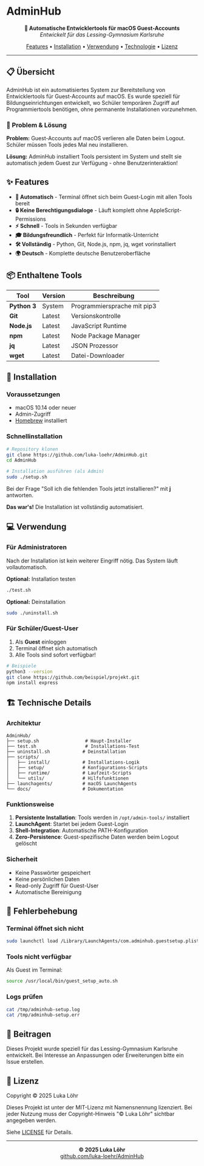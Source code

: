 # AdminHub

<p align="center">
  <strong>🚀 Automatische Entwicklertools für macOS Guest-Accounts</strong><br>
  <em>Entwickelt für das Lessing-Gymnasium Karlsruhe</em>
</p>

<p align="center">
  <a href="#features">Features</a> •
  <a href="#installation">Installation</a> •
  <a href="#verwendung">Verwendung</a> •
  <a href="#technologie">Technologie</a> •
  <a href="#lizenz">Lizenz</a>
</p>

---

## 📋 Übersicht

AdminHub ist ein automatisiertes System zur Bereitstellung von Entwicklertools für Guest-Accounts auf macOS. Es wurde speziell für Bildungseinrichtungen entwickelt, wo Schüler temporären Zugriff auf Programmiertools benötigen, ohne permanente Installationen vorzunehmen.

### 🎯 Problem & Lösung

**Problem:** Guest-Accounts auf macOS verlieren alle Daten beim Logout. Schüler müssen Tools jedes Mal neu installieren.

**Lösung:** AdminHub installiert Tools persistent im System und stellt sie automatisch jedem Guest zur Verfügung - ohne Benutzerinteraktion!

## ✨ Features

- **🚀 Automatisch** - Terminal öffnet sich beim Guest-Login mit allen Tools bereit
- **🔒 Keine Berechtigungsdialoge** - Läuft komplett ohne AppleScript-Permissions
- **⚡ Schnell** - Tools in Sekunden verfügbar
- **🎓 Bildungsfreundlich** - Perfekt für Informatik-Unterricht
- **🛠️ Vollständig** - Python, Git, Node.js, npm, jq, wget vorinstalliert
- **🌍 Deutsch** - Komplette deutsche Benutzeroberfläche

## 📦 Enthaltene Tools

| Tool | Version | Beschreibung |
|------|---------|--------------|
| **Python 3** | System | Programmiersprache mit pip3 |
| **Git** | Latest | Versionskontrolle |
| **Node.js** | Latest | JavaScript Runtime |
| **npm** | Latest | Node Package Manager |
| **jq** | Latest | JSON Prozessor |
| **wget** | Latest | Datei-Downloader |

## 🚀 Installation

### Voraussetzungen

- macOS 10.14 oder neuer
- Admin-Zugriff
- [Homebrew](https://brew.sh) installiert

### Schnellinstallation

```bash
# Repository klonen
git clone https://github.com/luka-loehr/AdminHub.git
cd AdminHub

# Installation ausführen (als Admin)
sudo ./setup.sh
```

Bei der Frage "Soll ich die fehlenden Tools jetzt installieren?" mit **j** antworten.

**Das war's!** Die Installation ist vollständig automatisiert.

## 💻 Verwendung

### Für Administratoren

Nach der Installation ist kein weiterer Eingriff nötig. Das System läuft vollautomatisch.

**Optional:** Installation testen
```bash
./test.sh
```

**Optional:** Deinstallation
```bash
sudo ./uninstall.sh
```

### Für Schüler/Guest-User

1. Als **Guest** einloggen
2. Terminal öffnet sich automatisch
3. Alle Tools sind sofort verfügbar!

```bash
# Beispiele
python3 --version
git clone https://github.com/beispiel/projekt.git
npm install express
```

## 🏗️ Technische Details

### Architektur

```
AdminHub/
├── setup.sh                 # Haupt-Installer
├── test.sh                  # Installations-Test
├── uninstall.sh            # Deinstallation
├── scripts/
│   ├── install/            # Installations-Logik
│   ├── setup/              # Konfigurations-Scripts
│   ├── runtime/            # Laufzeit-Scripts
│   └── utils/              # Hilfsfunktionen
├── launchagents/           # macOS LaunchAgents
└── docs/                   # Dokumentation
```

### Funktionsweise

1. **Persistente Installation**: Tools werden in `/opt/admin-tools/` installiert
2. **LaunchAgent**: Startet bei jedem Guest-Login
3. **Shell-Integration**: Automatische PATH-Konfiguration
4. **Zero-Persistence**: Guest-spezifische Daten werden beim Logout gelöscht

### Sicherheit

- Keine Passwörter gespeichert
- Keine persönlichen Daten
- Read-only Zugriff für Guest-User
- Automatische Bereinigung

## 🐛 Fehlerbehebung

### Terminal öffnet sich nicht

```bash
sudo launchctl load /Library/LaunchAgents/com.adminhub.guestsetup.plist
```

### Tools nicht verfügbar

Als Guest im Terminal:
```bash
source /usr/local/bin/guest_setup_auto.sh
```

### Logs prüfen

```bash
cat /tmp/adminhub-setup.log
cat /tmp/adminhub-setup.err
```

## 🤝 Beitragen

Dieses Projekt wurde speziell für das Lessing-Gymnasium Karlsruhe entwickelt. Bei Interesse an Anpassungen oder Erweiterungen bitte ein Issue erstellen.

## 📄 Lizenz

Copyright © 2025 Luka Löhr

Dieses Projekt ist unter der MIT-Lizenz mit Namensnennung lizenziert. Bei jeder Nutzung muss der Copyright-Hinweis "© Luka Löhr" sichtbar angegeben werden.

Siehe [LICENSE](LICENSE) für Details.

---

<p align="center">
  <strong>© 2025 Luka Löhr</strong><br>
  <a href="https://github.com/luka-loehr/AdminHub">github.com/luka-loehr/AdminHub</a>
</p> 